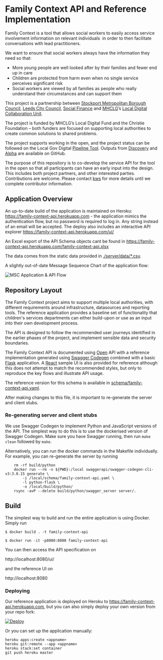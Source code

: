 # Family Context API and Reference Implementation

Family Context is a tool that allows social workers to easily access ​
service involvement information on relevant individuals ​
in order to then facilitate conversations with lead practitioners. ​

We want to ensure that social workers always have the information they need so that:​
- More young people are well looked after by their families and fewer end up in care​
- Children are protected from harm even when no single service perceives significant risk​
- Social workers are viewed by all families as people who really understand their circumstances and can support them

This project is a partnership between [Stockport Metropolitan Borough Council](https://www.stockport.gov.uk/),
[Leeds City Council](https://www.leeds.gov.uk/), [Social Finance](https://www.socialfinance.org.uk/)
and [MHCLG](https://gov.uk/mhclg)’s [Local Digital Collaboration Unit​](https://localdigital.gov.uk/).

The project is funded by MHCLG’s Local Digital Fund and the Christie Foundation – both funders are focused on
supporting local authorities to create common solutions to shared problems.

The project supports working in the open, and the project status can be followed on the Local Gov Digital
[Pipeline Tool](https://pipeline.localgov.digital/wiki/277). Outputs from
[Discovery](https://github.com/CSCDP/Family-Context-Discovery) and
[Alpha](https://github.com/CSCDP/Family-Context-Alpha) are available on GitHub.

The purpose of this repository is to co-develop the service API for the tool in the open so that all
participants can have an early input into the design. This includes both project partners, and other
interested parties. Contributions are welcome. Please contact [kws](https://github.com/kws) for more
details until we complete contributor information.

## Application Overview

An up-to-date build of the application is maintained on Heroku:
https://family-context-api.herokuapp.com - the application mimics the authentication flow, but
no password is required to log in. Any string instead of an email will be accepted. The deploy
also includes an interactive API explorer https://family-context-api.herokuapp.com/ui/

An Excel export of the API Schema objects cant be found in
https://family-context-api.herokuapp.com/family-context-api.xlsx

The data comes from the static data provided in [./server/data/*.csv](./server/data/).

A slightly out-of-date Message Sequence Chart of the application flow:

![MSC Application & API Flow](./docs/msc-api-session.jpg "MSC Application & API Flow")


## Repository Layout

The Family Context project aims to support multiple local authorities, with different requirements around
infrastructure, datasources and reporting tools. The reference application provides a baseline set of functionality
that children's services departments can either build-upon or use as an input into their own development process.

The API is designed to follow the recommended user journeys identified in the earlier phases of the project,
and implement sensible data and security boundaries.

The Family Context API is documented using [Open](https://swagger.io/docs/specification/about/) API
with a reference implementation generated using [Swagger Codegen](https://github.com/swagger-api/swagger-codegen)
combined with a basic [Flask](https://palletsprojects.com/p/flask/) application.
A [React](https://reactjs.org/) sample UI is also provided for reference although this does
not attempt to match the recommended styles, but only to reproduce the key flows and illustrate API usage.

The reference version for this schema is available in
[schema/family-context-api.yaml](./schema/family-context-api.yaml).

After making changes to this file, it is important to re-generate the server and client stubs.

### Re-generating server and client stubs

We use Swagger Codegen to implement Python and JavaScript versions of the API. The simplest way to do
this is to use the dockerised version of Swagger Codegen. Make sure you have Swagger running, then
run `make clean` followed by `make`.

Alternatively, you can run the docker commands in the Makefile individually.  For example, you can re-generate the server by running

```
	rm -rf build/python
	docker run --rm -v ${PWD}:/local swaggerapi/swagger-codegen-cli-v3:3.0.15 generate \
		-i /local/schema/family-context-api.yaml \
		-l python-flask \
		-o /local/build/python/
	rsync -avP --delete build/python/swagger_server server/.
 ```

## Build

The simplest way to build and run the entire application is using Docker. Simply run

```
$ docker build . -t family-context-api

$ docker run -it -p8080:8080 family-context-api
```

You can then access the API specification on

http://localhost:8080/ui/

and the reference UI on

http://localhost:8080


### Deploying

Our reference application is deployed on Heroku to https://family-context-api.herokuapp.com,
but you can also simply deploy your own version from your repo fork:

[![Deploy](https://www.herokucdn.com/deploy/button.svg)](https://heroku.com/deploy)

Or you can set up the application manually:

```
heroku apps:create <appname>
heroku git:remote --app <appname>
heroku stack:set container
git push heroku master
```
